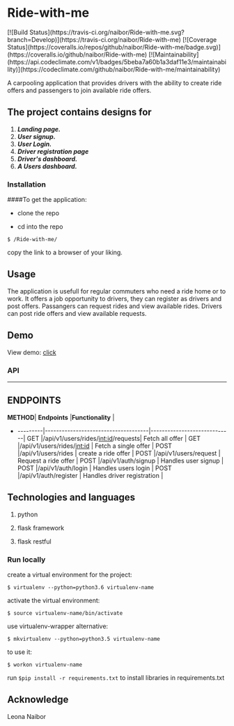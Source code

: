# Ride-with-me

<p>
<a>[![Build Status](https://travis-ci.org/naibor/Ride-with-me.svg?branch=Develop)](https://travis-ci.org/naibor/Ride-with-me)</a>
<a>[![Coverage Status](https://coveralls.io/repos/github/naibor/Ride-with-me/badge.svg)](https://coveralls.io/github/naibor/Ride-with-me)</a>
<a>[![Maintainability](https://api.codeclimate.com/v1/badges/5beba7a60b1a3daf11e3/maintainability)](https://codeclimate.com/github/naibor/Ride-with-me/maintainability)</a>
</p>
A carpooling application that provides drivers with the ability to create ride offers and passengers to join available ride offers.

## The project contains designs for

 1. _**Landing page.**_
 2. _**User signup.**_
 3. _**User Login.**_
 4. _**Driver registration page**_
 5. _**Driver's dashboard.**_
 6. _**A Users dashboard.**_

### Installation

 ####To get the application:

- clone the repo

- cd into the repo

```$ /Ride-with-me/```

copy the link to a browser of your liking.

## Usage

 The application is usefull for regular commuters who need a ride home or to work.
 It offers a job opportunity to drivers, they can register as drivers and post offers.
 Passangers can request rides and view available rides.
 Drivers can post ride offers and view available requests.

## Demo

View demo: [click](https://naibor.github.io/Ride-with-me/)

### API

---------------------------------------------------------------------------------------------------------------

## ENDPOINTS

 **METHOD**| **Endpoints**                       |**Functionality**            |
- ---------|-------------------------------------|-----------------------------|
 GET       |/api/v1/users/rides/<int:id>/requests| Fetch all offer             |
 GET       |/api/v1/users/rides/<int:id>         | Fetch a single offer        |
 POST      |/api/v1/users/rides                  | create a ride offer         |
 POST      |/api/v1/users/request                | Request a ride offer        |
 POST      |/api/v1/auth/signup                  | Handles user signup         |
 POST      |/api/v1/auth/login                   | Handles users login         |
 POST      |/api/v1/auth/register                | Handles driver registration |

## Technologies and languages

1. python

2. flask framework

3. flask restful

### Run locally

create a virtual environment for the project:

```$ virtualenv --python=python3.6 virtualenv-name```

activate the virtual environment:

```$ source virtualenv-name/bin/activate```

use virtualenv-wrapper alternative:

```$ mkvirtualenv --python=python3.5 virtualenv-name```

to use it:

```$ workon virtualenv-name```

run ```$pip install -r requirements.txt``` to install libraries in requirements.txt

## Acknowledge

Leona Naibor